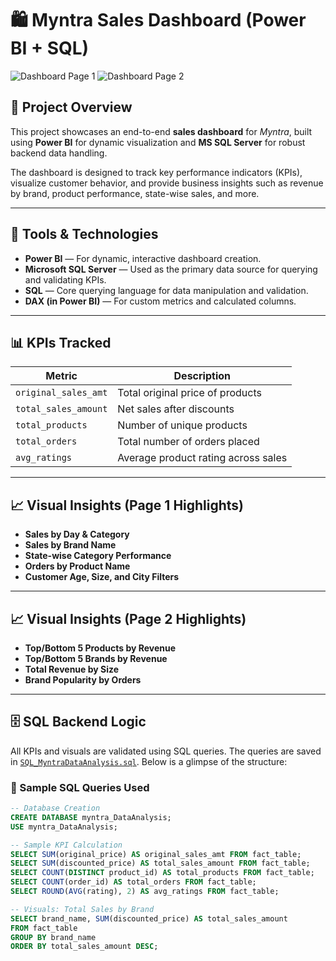 # 🛍️ Myntra Sales Dashboard (Power BI + SQL)

![Dashboard Page 1](./82fe6078-f1ed-4d2e-9b63-5d1c923c43c7.png)
![Dashboard Page 2](./c934142a-27de-4dcd-8ffb-d2d698702143.png)

## 📌 Project Overview

This project showcases an end-to-end **sales dashboard** for *Myntra*, built using **Power BI** for dynamic visualization and **MS SQL Server** for robust backend data handling.

The dashboard is designed to track key performance indicators (KPIs), visualize customer behavior, and provide business insights such as revenue by brand, product performance, state-wise sales, and more.

---

## 🔧 Tools & Technologies

- **Power BI** — For dynamic, interactive dashboard creation.
- **Microsoft SQL Server** — Used as the primary data source for querying and validating KPIs.
- **SQL** — Core querying language for data manipulation and validation.
- **DAX (in Power BI)** — For custom metrics and calculated columns.

---

## 📊 KPIs Tracked

| Metric             | Description                             |
|--------------------|-----------------------------------------|
| `original_sales_amt` | Total original price of products        |
| `total_sales_amount` | Net sales after discounts               |
| `total_products`     | Number of unique products               |
| `total_orders`       | Total number of orders placed           |
| `avg_ratings`        | Average product rating across sales     |

---

## 📈 Visual Insights (Page 1 Highlights)

- **Sales by Day & Category**  
- **Sales by Brand Name**  
- **State-wise Category Performance**  
- **Orders by Product Name**  
- **Customer Age, Size, and City Filters**

---

## 📈 Visual Insights (Page 2 Highlights)

- **Top/Bottom 5 Products by Revenue**  
- **Top/Bottom 5 Brands by Revenue**  
- **Total Revenue by Size**  
- **Brand Popularity by Orders**

---

## 🗄️ SQL Backend Logic

All KPIs and visuals are validated using SQL queries. The queries are saved in [`SQL_MyntraDataAnalysis.sql`](./SQL_MyntraDataAnalysis.sql). Below is a glimpse of the structure:

### 📌 Sample SQL Queries Used

```sql
-- Database Creation
CREATE DATABASE myntra_DataAnalysis;
USE myntra_DataAnalysis;

-- Sample KPI Calculation
SELECT SUM(original_price) AS original_sales_amt FROM fact_table;
SELECT SUM(discounted_price) AS total_sales_amount FROM fact_table;
SELECT COUNT(DISTINCT product_id) AS total_products FROM fact_table;
SELECT COUNT(order_id) AS total_orders FROM fact_table;
SELECT ROUND(AVG(rating), 2) AS avg_ratings FROM fact_table;

-- Visuals: Total Sales by Brand
SELECT brand_name, SUM(discounted_price) AS total_sales_amount
FROM fact_table
GROUP BY brand_name
ORDER BY total_sales_amount DESC;
